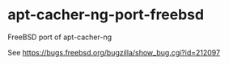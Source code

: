 # apt-cacher-ng-port-freebsd
FreeBSD port of apt-cacher-ng

See https://bugs.freebsd.org/bugzilla/show_bug.cgi?id=212097
